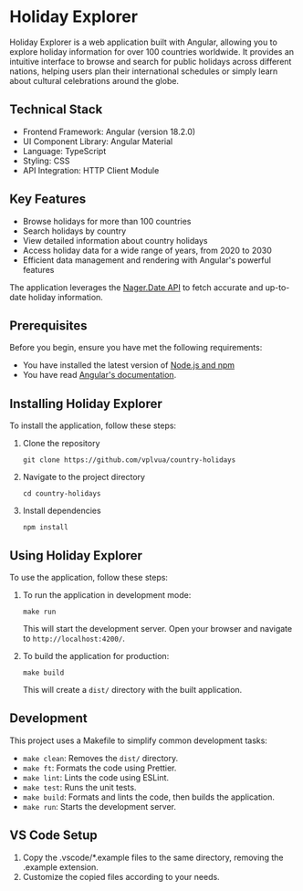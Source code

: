 # Holiday Explorer

Holiday Explorer is a web application built with Angular, allowing you to explore holiday information for over 100 countries worldwide. It provides an intuitive interface to browse and search for public holidays across different nations, helping users plan their international schedules or simply learn about cultural celebrations around the globe.

## Technical Stack

- Frontend Framework: Angular (version 18.2.0)
- UI Component Library: Angular Material
- Language: TypeScript
- Styling: CSS
- API Integration: HTTP Client Module

## Key Features

- Browse holidays for more than 100 countries
- Search holidays by country
- View detailed information about country holidays
- Access holiday data for a wide range of years, from 2020 to 2030
- Efficient data management and rendering with Angular's powerful features

The application leverages the [Nager.Date API](https://github.com/nager/Nager.Date) to fetch accurate and up-to-date holiday information.

## Prerequisites

Before you begin, ensure you have met the following requirements:

- You have installed the latest version of [Node.js and npm](https://nodejs.org/)
- You have read [Angular's documentation](https://angular.dev/overview).

## Installing Holiday Explorer

To install the application, follow these steps:

1. Clone the repository
   ```
   git clone https://github.com/vplvua/country-holidays
   ```
2. Navigate to the project directory
   ```
   cd country-holidays
   ```
3. Install dependencies
   ```
   npm install
   ```

## Using Holiday Explorer

To use the application, follow these steps:

1. To run the application in development mode:

   ```
   make run
   ```

   This will start the development server. Open your browser and navigate to `http://localhost:4200/`.

2. To build the application for production:
   ```
   make build
   ```
   This will create a `dist/` directory with the built application.

## Development

This project uses a Makefile to simplify common development tasks:

- `make clean`: Removes the `dist/` directory.
- `make ft`: Formats the code using Prettier.
- `make lint`: Lints the code using ESLint.
- `make test`: Runs the unit tests.
- `make build`: Formats and lints the code, then builds the application.
- `make run`: Starts the development server.

## VS Code Setup

1. Copy the .vscode/\*.example files to the same directory, removing the .example extension.
2. Customize the copied files according to your needs.
